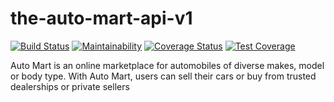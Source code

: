 # the-auto-mart-api-v1
[![Build Status](https://travis-ci.com/amkayondo/the-auto-mart-api-v1.svg?branch=develop)](https://travis-ci.com/amkayondo/the-auto-mart-api-v1)  [![Maintainability](https://api.codeclimate.com/v1/badges/0cdaa3b153796295be3b/maintainability)](https://codeclimate.com/github/amkayondo/the-auto-mart-api-v1/maintainability) [![Coverage Status](https://coveralls.io/repos/github/amkayondo/the-auto-mart-api-v1/badge.svg)](https://coveralls.io/github/amkayondo/the-auto-mart-api-v1) [![Test Coverage](https://api.codeclimate.com/v1/badges/0cdaa3b153796295be3b/test_coverage)](https://codeclimate.com/github/amkayondo/the-auto-mart-api-v1/test_coverage)

Auto Mart is an online marketplace for automobiles of diverse makes, model or body type. With Auto Mart, users can sell their cars or buy from trusted dealerships or private sellers
